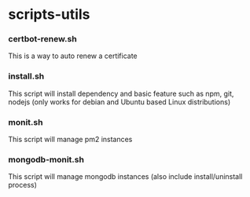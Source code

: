 # scripts-utils

### certbot-renew.sh

This is a way to auto renew a certificate

### install.sh 

This script will install dependency and basic feature such as npm, git, nodejs (only works for debian and Ubuntu based Linux distributions)

### monit.sh

This script will manage pm2 instances

### mongodb-monit.sh

This script will manage mongodb instances (also include install/uninstall process)
